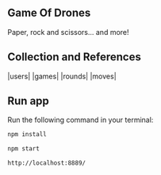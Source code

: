 ## Game Of Drones

Paper, rock and scissors... and more!

## Collection and References

|users|
|games|
|rounds|
|moves|

## Run app

Run the following command in your terminal:

```bash
npm install
```

```bash
npm start
```

```bash
http://localhost:8889/
```
